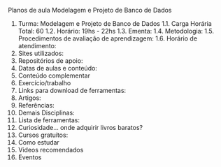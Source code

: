 Planos de aula Modelagem e Projeto de Banco de Dados

1. Turma: Modelagem e Projeto de Banco de Dados
1.1. Carga Horária Total: 60
1.2. Horário: 19hs - 22hs
1.3. Ementa:
1.4. Metodologia:
1.5. Procedimentos de avaliação de aprendizagem:
1.6. Horário de atendimento:
2. Sites utilizados:
3. Repositórios de apoio:
4. Datas de aulas e conteúdo:
5. Conteúdo complementar
6. Exercício/trabalho
7. Links para download de ferramentas:
8. Artigos:
9. Referências:
10. Demais Disciplinas:
11. Lista de ferramentas:
12. Curiosidade... onde adquirir livros baratos?
13. Cursos gratuítos:
14. Como estudar
15. Videos recomendados
16. Eventos